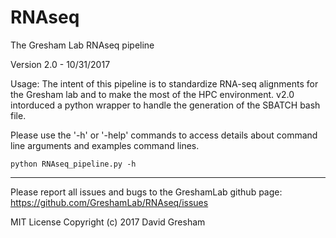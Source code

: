 # RNAseq
The Gresham Lab RNAseq pipeline

Version 2.0 - 10/31/2017

Usage: The intent of this pipeline is to standardize RNA-seq alignments 
for the Gresham lab and to make the most of the HPC environment. v2.0 
intorduced a python wrapper to handle the generation of the SBATCH bash
file. 

Please use the '-h' or '-help' commands to access details about 
command line arguments and examples command lines.

	python RNAseq_pipeline.py -h    

----------------------------------------------------------------------
Please report all issues and bugs to the GreshamLab github page:
https://github.com/GreshamLab/RNAseq/issues


MIT License Copyright (c) 2017 David Gresham
